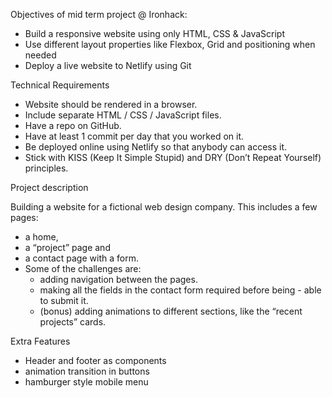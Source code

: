 Objectives of mid term project @ Ironhack:

- Build a responsive website using only HTML, CSS & JavaScript
-  Use different layout properties like Flexbox, Grid and     positioning when needed
- Deploy a live website to Netlify using Git

Technical Requirements

- Website should be rendered in a browser.
- Include separate HTML / CSS / JavaScript files.
- Have a repo on GitHub.
- Have at least 1 commit per day that you worked on it.
- Be deployed online using Netlify so that anybody can access it.
- Stick with KISS (Keep It Simple Stupid) and DRY (Don’t Repeat Yourself) principles.

Project description

Building a website for a fictional web design company. This includes a few pages:

- a home,
- a “project” page and
- a contact page with a form.
- Some of the challenges are:
    - adding navigation between the pages.
    - making all the fields in the contact form required before being - able to submit it.
    - (bonus) adding animations to different sections, like the “recent projects” cards.

Extra Features
- Header and footer as components
- animation transition in buttons
- hamburger style mobile menu
